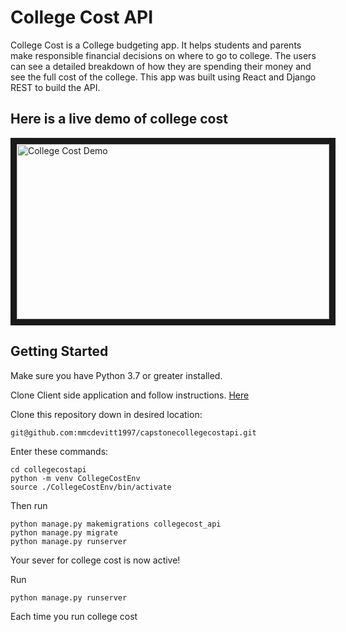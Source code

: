 # College Cost API

College Cost is a College budgeting app. It helps students and parents
make responsible financial decisions on where to go to college. The users 
can see a detailed breakdown of how they are spending their money and see the 
full cost of the college. This app was built using React and Django REST to build the API.

## Here is a live demo of college cost 

<a href="https://youtu.be/8ouCEXQfreU" target="_blank"><img src="http://img.youtube.com/vi/8ouCEXQfreU/0.jpg" 
alt="College Cost Demo" width="500" height="280" border="10" /></a>

## Getting Started
Make sure you have Python 3.7 or greater installed.

Clone Client side application and follow instructions. [Here](https://github.com/mmcdevitt1997/collegecostclient)

Clone this repository down in desired location: 

```
git@github.com:mmcdevitt1997/capstonecollegecostapi.git
```

Enter these commands:

```
cd collegecostapi
python -m venv CollegeCostEnv
source ./CollegeCostEnv/bin/activate
```

Then run 

```
python manage.py makemigrations collegecost_api
python manage.py migrate
python manage.py runserver
```

Your sever for college cost is now active!

Run 

```
python manage.py runserver
```
Each time you run college cost 
